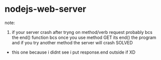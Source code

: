 # nodejs-web-server

note:
1. if your server crash after tryng on method/verb request probably bcs the end() function
bcs once you use method GET its end() the program
and if you try another method the server will crash
SOLVED
* this one because i didnt see i put response.end outside if XD

